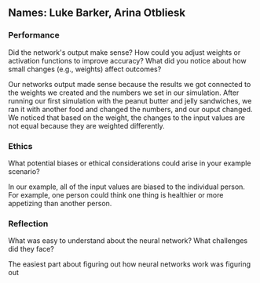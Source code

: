 ## Names: Luke Barker, Arina Otbliesk

### Performance

Did the network's output make sense?
How could you adjust weights or activation functions to improve accuracy?
What did you notice about how small changes (e.g., weights) affect outcomes?

Our networks output made sense because the results we got connected to the weights we created and the numbers we set in our simulation. After running our first simulation with the peanut butter and jelly sandwiches, we ran it with another food and changed the numbers, and our ouput changed. We noticed that based on the weight, the changes to the input values are not equal because they are weighted differently.

### Ethics

What potential biases or ethical considerations could arise in your example scenario?

In our example, all of the input values are biased to the individual person. For example, one person could think one thing is healthier or more appetizing than another person.

### Reflection

What was easy to understand about the neural network?
What challenges did they face?

The easiest part about figuring out how neural networks work was figuring out 
